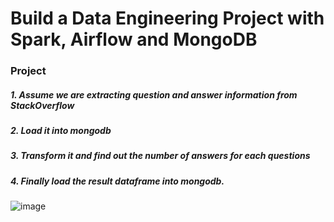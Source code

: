 # Build a Data Engineering Project with Spark, Airflow and MongoDB

### Project
##### 1. Assume we are extracting question and answer information from StackOverflow
##### 2. Load it into mongodb
##### 3. Transform it and find out the number of answers for each questions 
##### 4. Finally load the result dataframe into mongodb.

![image](https://github.com/user-attachments/assets/234ad418-7991-4717-b678-92f4a9723a5c)
